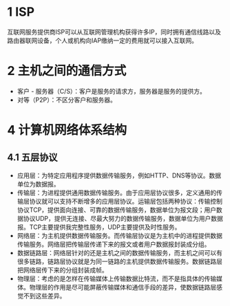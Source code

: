# 1 ISP

互联网服务提供商ISP可以从互联网管理机构获得许多IP，同时拥有通信线路以及路由器联网设备，个人或机构向IAP缴纳一定的费用就可以接入互联网。



# 2 主机之间的通信方式

- 客户 - 服务器（C/S）：客户是服务的请求方，服务器是服务的提供方。
- 对等（P2P）：不区分客户和服务器。



# 4 计算机网络体系结构

## 4.1 五层协议

- 应用层：为特定应用程序提供数据传输服务，例如HTTP、DNS等协议。数据单位为数据报。
- 传输层：为进程提供通用数据传输服务。由于应用层协议很多，定义通用的传输层协议就可以支持不断增多的应用层协议。运输层包括两种协议：传输控制协议TCP，提供面向连接、可靠的数据传输服务，数据单位为报文段；用户数据协议UDP，提供无连接、尽最大努力的数据传输服务，数据单位为用户数据报。TCP主要提供我完整性服务，UDP主要提供及时性服务。
- 网络层：为主机提供数据传输服务。而传输层协议是为主机中的进程提供数据传输服务。网络层把传输层传递下来的报文或者用户数据报封装成分组。
- 数据链路层：网络层针对的还是主机之间的数据传输服务，而主机之间可以有很多链路，链路层协议就是为同一链路的主机提供数据传输服务。数据链路层把网络层传下来的分组封装成帧。
- 物理层：考虑的是怎样在传输媒体上传输数据比特流，而不是指具体的传输媒体。物理层的作用是尽可能屏蔽传输媒体和通信手段的差异，使数据链路层感觉不到这些差异。